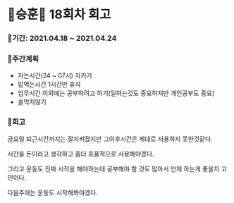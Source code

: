# 🌼승훈🌼 18회차 회고

### 🥕기간: 2021.04.18 ~ 2021.04.24

### 🍆주간계획

* 자는시간(24 ~ 07시) 지키기
* 밥먹는시간 1시간만 휴식
* 업무시간 이외에는 공부하려고 하기(일하는것도 중요하지만 개인공부도 중요)
* 술먹지않기

### 🥦회고

금요일 퇴근시간까지는 잘지켜졌지만 그이후시간은 제대로 사용하지 못한것같다.

시간을 돈이라고 생각하고 좀더 효율적으로 사용해야겠다.

그리고 운동도 진짜 시작을 해야하는데 공부해야 할 것도 많아서 언제 하는게 좋을지 고민이다.

다음주에는 운동도 시작해봐야겠다.
